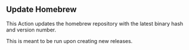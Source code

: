 ## Update Homebrew

This Action updates the homebrew repository with the latest binary hash and version number.

This is meant to be run upon creating new releases.